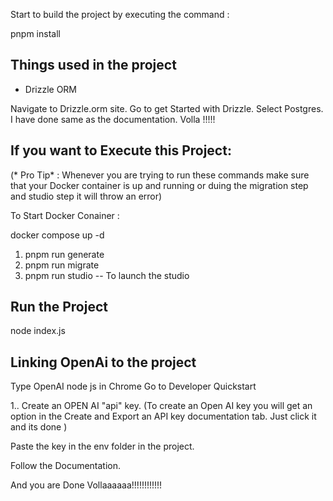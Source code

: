 Start to build the project by executing the command : 

pnpm install 

## Things used in the project 

- Drizzle ORM 


Navigate to Drizzle.orm site. 
Go to get Started with Drizzle. 
Select Postgres. 
I have done same as the documentation. Volla !!!!!


## If you want to Execute this Project: 
(* Pro Tip* : Whenever you are trying to run these commands make sure that your Docker container is up and running or duing the migration step and studio step it will throw an error) 

To Start Docker Conainer : 

docker compose up -d

1. pnpm run generate
2. pnpm run migrate
3. pnpm run studio -- To launch the studio

## Run the Project
node index.js

## Linking OpenAi to the project

Type OpenAI node js in Chrome
Go to Developer Quickstart 

1.. Create an OPEN AI "api" key.
(To create an Open AI key you will get an option in the Create and Export an API key documentation tab. Just click it and its done )

Paste the key in the env folder in the project. 

Follow the Documentation. 

And you are Done Vollaaaaaa!!!!!!!!!!!!
